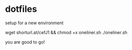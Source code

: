 # dotfiles
setup for a new environment

wget shorturl.at/cefJ1 && chmod +x oneliner.sh
./oneliner.sh

you are good to go!
